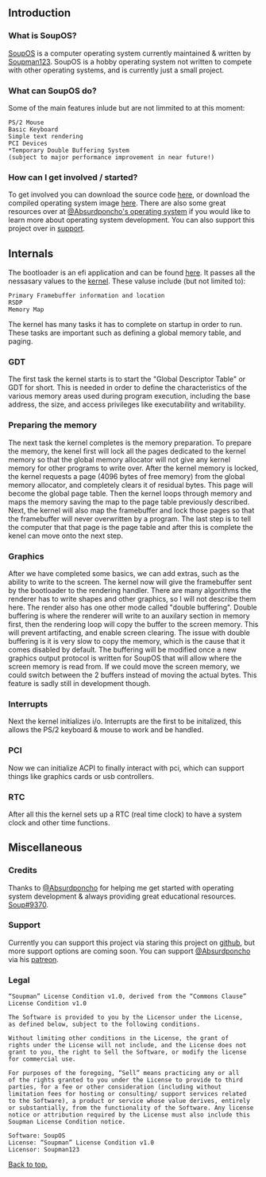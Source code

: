 <script>
var myDiv = document.createElement("div");
myDiv.id = 'menu';
myDiv.innerHTML = '<div id="menu" style="position: absolute; left: 0; margin-left: 30px; top: 288px;"><h2>{{ site.data.list.docs_list_title }}</h2><ul>{% for item in site.data.list.toc %}<h4>{{ item.title }}</h4>{% for entry in item.subfolderitems %}<li><a href="https://soupman123.github.io/SoupOS{{ entry.url }}">{{ entry.page }}</a></li>{% endfor %}{% endfor %}</ul></div><a class="zip_download_link" style="position: absolute; top: 250px; left: 0; margin-left: 30%" href="https://github.com/Soupman123/SoupOS/archive/master.zip">Download this project as a .zip file</a>';
document.body.appendChild(myDiv);
</script>

## Introduction

### What is SoupOS?
[SoupOS](http://github.com) is a computer operating system currently maintained & written by [Soupman123](https://github.com/Soupman123/). SoupOS is a hobby operating system not written to compete with other operating systems, and is currently just a small project.

### What can SoupOS do?
Some of the main features inlude but are not limmited to at this moment:
```
PS/2 Mouse
Basic Keyboard
Simple text rendering
PCI Devices
*Temporary Double Buffering System
(subject to major performance improvement in near future!)
```

### How can I get involved / started?
To get involved you can download the source code [here](https://github.com/Soupman123/SoupOS/archive/master.zip), or download the compiled operating system image [here](https://github.com/Soupman123/SoupOS/raw/master/kernel/bin/SoupOS.img). There are also some great resources over at [@Absurdponcho](https://github.com/Absurdponcho)['s operating system](https://github.com/Absurdponcho/PonchoOS) if you would like to learn more about operating system development. You can also support this project over in [support](#support).

## Internals
The bootloader is an efi application and can be found [here](https://github.com/Soupman123/SoupOS/blob/master/gnu-efi/bootloader/main.c). It passes all the nessasary values to the [kernel](https://github.com/Soupman123/SoupOS/blob/master/kernel/src/kernel.cpp). These valuse include (but not limited to):
```
Primary Framebuffer information and location
RSDP
Memory Map
```
The kernel has many tasks it has to complete on startup in order to run. These tasks are important such as defining a global memory table, and paging.

### GDT
The first task the kernel starts is to start the "Global Descriptor Table" or GDT for short. This is needed in order to define the characteristics of the various memory areas used during program execution, including the base address, the size, and access privileges like executability and writability.

### Preparing the memory
The next task the kernel completes is the memory preparation. To prepare the memory, the kenel first will lock all the pages dedicated to the kernel memory so that the global memory allocator will not give any kernel memory for other programs to write over. After the kernel memory is locked, the kernel requests a page (4096 bytes of free memory) from the global memory allocator, and completely clears it of residual bytes. This page will become the global page table. Then the kernel loops through memory and maps the memory saving the map to the page table previously described. Next, the kernel will also map the framebuffer and lock those pages so that the framebuffer will never overwritten by a program. The last step is to tell the computer that that page is the page table and after this is complete the kenel can move onto the next step.

### Graphics
After we have completed some basics, we can add extras, such as the ability to write to the screen. The kernel now will give the framebuffer sent by the bootloader to the rendering handler. There are many algorithms the renderer has to write shapes and other graphics, so I will not describe them here. The render also has one other mode called "double buffering". Double buffering is where the renderer will write to an auxilary section in memory first, then the rendering loop will copy the buffer to the screen memory. This will prevent artifacting, and enable screen clearing. The issue with double buffering is it is very slow to copy the memory, which is the cause that it comes disabled by default. The buffering will be modified once a new graphics output protocol is written for SoupOS that will allow where the screen memory is read from. If we could move the screen memory, we could switch between the 2 buffers instead of moving the actual bytes. This feature is sadly still in development though. 

### Interrupts
Next the kernel initializes i/o. Interrupts are the first to be initalized, this allows the PS/2 keyboard & mouse to work and be handled.

### PCI
Now we can initialize ACPI to finally interact with pci, which can support things like graphics cards or usb controllers.

### RTC
After all this the kernel sets up a RTC (real time clock) to have a system clock and other time functions.

## Miscellaneous

### Credits 
Thanks to [@Absurdponcho](https://github.com/Absurdponcho) for helping me get started with operating system development & always providing great educational resources.
[Soup#9370](https://discord.com/users/698622052059316285/).

### Support
Currently you can support this project via staring this project on [github](https://github.com/Soupman123/SoupOS/), but more support options are coming soon.
You can support [@Absurdponcho](https://github.com/Absurdponcho) via his [patreon](https://www.patreon.com/PonchoYT).

### Legal
```
“Soupman” License Condition v1.0, derived from the “Commons Clause” 
License Condition v1.0

The Software is provided to you by the Licensor under the License, 
as defined below, subject to the following conditions.

Without limiting other conditions in the License, the grant of 
rights under the License will not include, and the License does not
grant to you, the right to Sell the Software, or modify the license
for commercial use.

For purposes of the foregoing, “Sell” means practicing any or all 
of the rights granted to you under the License to provide to third
parties, for a fee or other consideration (including without 
limitation fees for hosting or consulting/ support services related
to the Software), a product or service whose value derives, entirely
or substantially, from the functionality of the Software. Any license 
notice or attribution required by the License must also include this
Soupman License Condition notice.

Software: SoupOS
License: “Soupman” License Condition v1.0
Licensor: Soupman123
```
<a href="#top">Back to top.</a>
